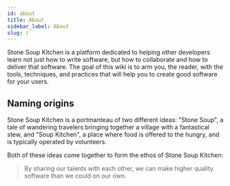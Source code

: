 ```yaml
---
id: about
title: About
sidebar_label: About
slug: /
---
```


Stone Soup Kitchen is a platform dedicated to helping other developers learn
not just how to write software, but how to collaborate and how to deliver that
software. The goal of this wiki is to arm you, the reader, with the tools,
techniques, and practices that will help you to create good software for your
users.

## Naming origins

Stone Soup Kitchen is a portmanteau of two different ideas: "Stone Soup", a
tale of wandering travelers bringing together a village with a fantastical
stew, and "Soup Kitchen", a place where food is offered to the hungry, and is
typically operated by volunteers.

Both of these ideas come together to form the ethos of Stone Soup Kitchen:

> By sharing our talents with each other, we can make higher quality software
> than we could on our own.
